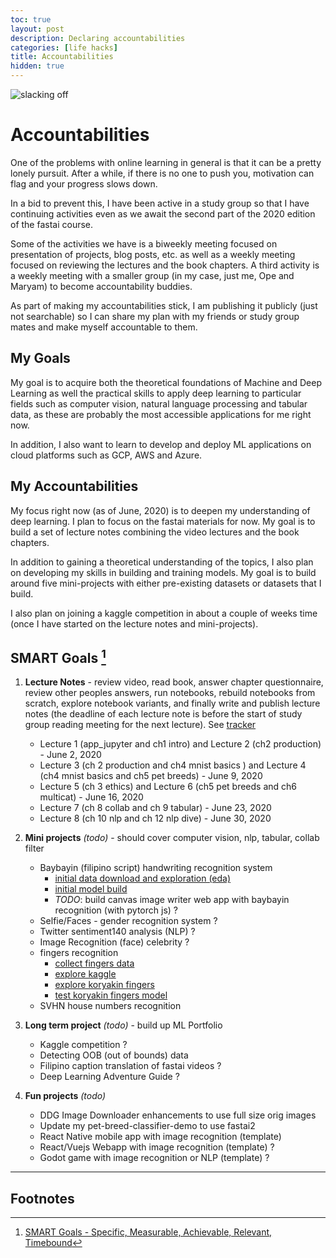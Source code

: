 ```yaml
---
toc: true
layout: post
description: Declaring accountabilities
categories: [life hacks]
title: Accountabilities
hidden: true
---
```

![slacking off](https://imgs.xkcd.com/comics/compiling.png)
# Accountabilities

One of the problems with online learning in general is that it can be a pretty lonely pursuit. After a while, if there is no one to push you, motivation can flag and your progress slows down.

In a bid to prevent this, I have been active in a study group so that I have continuing activities even as we await the second part of the 2020 edition of the fastai course.

Some of the activities we have is a biweekly meeting focused on presentation of projects, blog posts, etc. as well as a weekly meeting focused on reviewing the lectures and the book chapters. A third activity is a weekly meeting with a smaller group (in my case, just me, Ope and Maryam) to become accountability buddies.

As part of making my accountabilities stick, I am publishing it publicly (just not searchable) so I can share my plan with my friends or study group mates and make myself accountable to them.

## My Goals

My goal is to acquire both the theoretical foundations of Machine and Deep Learning as well the practical skills to apply deep learning to particular fields such as computer vision, natural language processing and tabular data, as these are probably the most accessible applications for me right now.

In addition, I also want to learn to develop and deploy ML applications on cloud platforms such as GCP, AWS and Azure.

## My Accountabilities 

My focus right now (as of June, 2020) is to deepen my understanding of deep learning. 
I plan to focus on the fastai materials for now. My goal is to build a set of lecture notes combining the video lectures and the book chapters.

In addition to gaining a theoretical understanding of the topics, I also plan on developing my skills in building and training models. My goal is to build around five mini-projects with either pre-existing datasets or datasets that I build.

I also plan on joining a kaggle competition in about a couple of weeks time (once I have started on the lecture notes and mini-projects).

## SMART Goals [^1]

1. **Lecture Notes** - review video, read book, answer chapter questionnaire, review other peoples answers, run notebooks, rebuild notebooks from scratch, explore notebook variants, and finally write and publish lecture notes (the deadline of each lecture note is before the start of study group reading meeting for the next lecture). See [tracker](https://docs.google.com/spreadsheets/d/1TOrSfRrLD9i1He8gac9CQ2vXGzF-bnZMimyvhNc6bsg/edit#gid=0)	

	* Lecture 1 (app_jupyter and ch1 intro) and Lecture 2 (ch2 production) - June 2, 2020
	* Lecture 3 (ch 2 production and ch4 mnist basics ) and Lecture 4 (ch4 mnist basics and ch5 pet breeds) - June 9, 2020
	* Lecture 5 (ch 3 ethics) and Lecture 6 (ch5 pet breeds and ch6 multicat) - June 16, 2020
	* Lecture 7 (ch 8 collab and ch 9 tabular) - June 23, 2020
	* Lecture 8 (ch 10 nlp and ch 12 nlp dive) - June 30, 2020

2. **Mini projects** _(todo)_ - should cover computer vision, nlp, tabular, collab filter

	* Baybayin (filipino script) handwriting recognition system
		* [initial data download and exploration (eda)](https://github.com/butchland/fastai_nb_explorations/blob/master/baybayin_handwritten_character_dataset_initial_eda.ipynb)
		* [initial model build](https://github.com/butchland/fastai_nb_explorations/blob/master/baybayin_handwritten_character_dataset_initial_model_build.ipynb)
		* _TODO_: build canvas image writer web app with baybayin recognition (with pytorch js) ?
	* Selfie/Faces - gender recognition system ?
	* Twitter sentiment140 analysis (NLP) ?
	* Image Recognition (face) celebrity ?
	* fingers recognition 
		* [collect fingers data](https://github.com/butchland/fastai_nb_explorations/blob/master/CollectRealFingersData.ipynb)
		* [explore kaggle](https://github.com/butchland/fastai_nb_explorations/blob/master/ExploreKaggle.ipynb)
		* [explore koryakin fingers](https://github.com/butchland/fastai_nb_explorations/blob/master/ExploreKoryakinFingers.ipynb)
		* [test koryakin fingers model](https://github.com/butchland/fastai_nb_explorations/blob/master/TestKoryakinFingersModel.ipynb)
	* SVHN house numbers recognition


3. **Long term project** _(todo)_ - build up ML Portfolio

	* Kaggle competition ?
	* Detecting OOB (out of bounds) data
	* Filipino caption translation of fastai videos ?
	* Deep Learning Adventure Guide ?

4. **Fun projects** _(todo)_

	* DDG Image Downloader enhancements to use full size orig images
	* Update my pet-breed-classifier-demo to use fastai2
	* React Native mobile app with image recognition (template)
	* React/Vuejs Webapp with image recognition (template) ?
	* Godot game with image recognition or NLP (template) ?

---
## Footnotes

[^1]: [SMART Goals - Specific, Measurable, Achievable, Relevant, Timebound](https://en.wikipedia.org/wiki/SMART_criteria)

